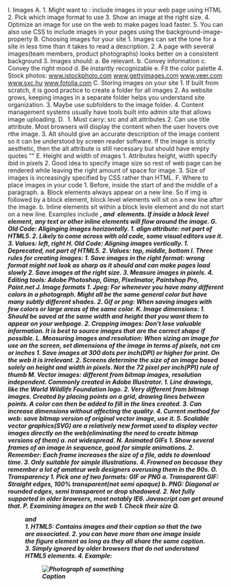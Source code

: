 I.  Images
	A.  1.  Might want to : include images in your web page using HTML
		2.  Pick which image format to use
		3.  Show an image at the right size.
		4.  Optimize an image for use on the web to make pages load faster.
		5.  You can also use CSS to include images in your pages using the background-image-property
	B.  Choosing images for your site
		1.  Images can set the tone for a site in less time than it takes to read a description.
		2.  A page with several images(team members, product photographs) looks better on a consistent background
		3.  Images should:
			a.  Be relevant.
			b.  Convey information
			c.  Convey the right mood
			d.  Be instantly recognizable
			e.  Fit the color palette
		4.  Stock photos:
			www.istockphoto.com
			www.gettyimages.com
			www.veer.com
			www.sxc.hu
			www.fotolia.com
	C.  Storing images on your site
		1.  If built from scratch, it is good practice to create a folder for all images
		2.  As website grows, keeping images in a separate folder helps you understand site organization.
		3.  Maybe use subfolders to the image folder.
		4.  Content management systems usually have tools built into admin site that allows image uploading.
	D.  <img>
		1.  Must carry: src and alt attributes
		2.  Can use title attribute.  Most browsers will display the content when the user hovers ove rthe image.
		3.  Alt should give an accurate description of the image content so it can be understood by screen reader software.  If the image is strictly aesthetic, then the alt attribute is still necessary but should have empty quotes ""
	E.  Height and width of images
		1.  Attributes height, width specify ibid in pixels
		2.  Good idea to specify image size so rest of web page can be rendered while leaving the right amount of space for image.
		3.  Size of images is increasingly specified by CSS rather than HTML.
	F.  Where to place images in your code
		1.  Before, inside the start of and the middle of a paragraph.
			a.  Block elements always appear on a new line.  So if img is followed by a block element, block level wlements will sit on a new line after the image.
			b.  Inline elements sit within a block levle element and do not start on a new line.  Examples include <b>, <em> and <img> elements.  If inside a block level element, any text or other inline elements will flow around the image.
	G.  Old Code: Aliginging images horizontally.
		1.  align attribute: not part of HTML5.
		2.  Likely to come across with old code, some visual editors use it.
		3.  Values: left, right
	H.  Old Code: Aligning images vertically.
		1.  Deprecated, not part of HTML5.
		2.  Values: top, middle, bottom
	I.  Three rules for creating images:
		1.  Save images in the right format: wrong format might not look as sharp as it should and can make pages load slowly
		2.  Save images at the right size.
		3.  Measure images in pixels.
		4.  Editing tools: Adobe Photoshop, Gimp, Pixelmator, Paintshop Pro, Paint.net
	J.  Image formats
		1.  Jpeg: For whenever you have many different colors in a photograph.  Might all be the same general color but have many subtly different shades.
		2.  Gif or png: When saving images with few colors or large areas of the same color.
	K.  Image dimensions:
		1.  Should be saved at the same width and height that you want them to appear on your webpage.
		2.  Cropping images: Don't lose valuable information.  It is best to source images that are the correct shape if possible.
	L.  Measuring images and resolution:  When sizing an image for use on the screen, set dimensions of the image in terms of pixels, not cm or inches
		1.  Save images at 300 dots per inch(DPI) or higher for print.  On the web it is irrelevant.
		2.  Screens determine the size of an image based solely on height and width in pixels.  Not the 72 pixel per inch(PPI) rule of thumb
	M.  Vector images: different from bitmap images, resolution independent.  Commonly created in Adobe Illustrator.
		1.  Line drawings, like the World Wildlife Foundation logo.
		2.  Very different from bitmap images.  Created by placing points on a grid, drawing lines between points.  A color can then be added to fill in the lines created.
		3.  Can increase dimensions without affecting the quality.
		4.  Current method for web: save bitmap version of original vector image, use it.
		5.  Scalable vector graphics(SVG) are a relatively new format used to display vector images directly on the web(eliminating the need to create bitmap versions of them)
			a.  not widespread.
	N.  Animated GIFs
		1.  Show several frames of an image in sequence, good for simple animations.
		2.  Remember: Each frame increases the size of a file, adds to download time.
		3.  Only suitable for simple illustrations.
		4.  Frowned on because they remember a lot of amateur web designers overusing them in the 90s.
	O.  Transparency
		1.  Pick one of two formats: GIF or PNG
			a.  Transparent GIF: Straight edges, 100% transparent(not semi opaque)
			b.  PNG: Diagonal or rounded edges, semi transparent or drop shadowed.
		2.  Not fully supported in older browsers, most notably IE6.  Javascript can get around that.
	P.  Examining images on the web
		1.  Check their size
	Q.  <figure> and <figcaption>
		1.  HTML5: Contains images and their caption so that the two are associated.
		2.  you can have more than one image inside the figure element as long as they all share the same caption.
		3.  Simply ignored by older browsers that do not understand HTML5 elements.
		4. Example:
			<figure>
				<img src="image.jpg" alt="Photograph of something" />
				<br />
				<figcaption>Caption</figcaption>
			</figure>
			